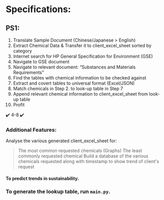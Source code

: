 # Specifications:

## PS1:

1. Translate Sample Document (Chinese/Japanese > English)
2. Extract Chemical Data & Transfer it to client_excel_sheet sorted by category
3. Internet search for HP General Specification for Environment (GSE)
4. Navigate to GSE document
5. Navigate to relevant document: “Substances and Materials Requirements”
6. Find the tables with chemical information to be checked against
7. Extract and covert tables to universal format (Excel/JSON)
8. Match chemicals in Step 2. to look-up table in Step 7
9. Append relevant chemical information to client_excel_sheet from look-up table
10. Profit

✔️ 4-8 ✔️ 

### Additional Features:
Analyse the various generated client_excel_sheet for:
> The most common requested chemicals (Graphs)
> The least commonly requested chemical
> Build a database of the various chemicals requested along with timestamp to show trend of client's request

#### To predict trends in sustainability.

### To generate the lookup table, run `main.py`.
